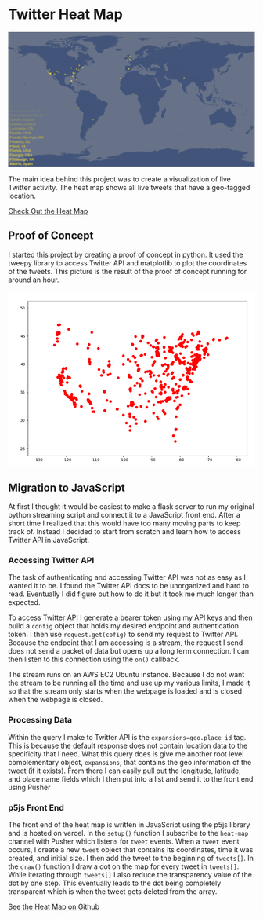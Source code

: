 # Twitter Heat Map
![Heat Map](../../assets/images/newHeatMapScreenshot.png)

The main idea behind this project was to create a visualization of live Twitter
activity. The heat map shows all live tweets that have a geo-tagged location.

[Check Out the Heat Map](https://twitterheatmap.now.sh)

## Proof of Concept

I started this project by creating a proof of concept in python. It used the tweepy
library to access Twitter API and matplotlib to plot the coordinates of the tweets.
This picture is the result of the proof of concept running for around an hour.  

![Heat Map](../../assets/images/oldHeatMapScreenshot.png)


## Migration to JavaScript

At first I thought it would be easiest to make a flask server to run my original
python streaming script and connect it to a JavaScript front end. After a short time
I realized that this would have too many moving parts to keep track of. Instead I decided
to start from scratch and learn how to access Twitter API in JavaScript.

### Accessing Twitter API

The task of authenticating and accessing Twitter API was not as easy as I wanted
it to be. I found the Twitter API docs to be unorganized and hard to read. Eventually
I did figure out how to do it but it took me much longer than expected.  

To access Twitter API I generate a bearer token using my API keys and then build a
`config` object that holds my desired endpoint and authentication token. I then use
`request.get(cofig)` to send my request to Twitter API. Because the endpoint that I am
accessing is a stream, the request I send does not send a packet of data but opens
up a long term connection. I can then listen to this connection using the `on()` callback.  

The stream runs on an AWS EC2 Ubuntu instance. Because I do not want the stream to be
running all the time and use up my various limits, I made it so that the stream only
starts when the webpage is loaded and is closed when the webpage is closed.

### Processing Data

Within the query I make to Twitter API is the `expansions=geo.place_id` tag.
This is because the default response does not contain location data to the specificity
that I need. What this query does is give me another root level complementary object, `expansions`,
that contains the geo information of the tweet (if it exists). From there I can easily
pull out the longitude, latitude, and place name fields which I then put into a list
and send it to the front end using Pusher

### p5js Front End

The front end of the heat map is written in JavaScript using the p5js library and is hosted on vercel.
In the `setup()` function I subscribe to the `heat-map` channel with Pusher which listens for `tweet` events.
When a `tweet` event occurs, I create a new `tweet` object that contains its coordinates, time
it was created, and initial size. I then add the tweet to the beginning of `tweets[]`.
In the `draw()` function I draw a dot on the map for every tweet in `tweets[]`. While
iterating through `tweets[]` I also reduce the transparency value of the dot by one step.
This eventually leads to the dot being completely transparent which is when the tweet gets
deleted from the array.

[See the Heat Map on Github](https://github.com/ebweinberger/heatMap)
